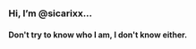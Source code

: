 ### Hi, I’m @sicarixx... 
#### Don't try to know who I am, I don't know either.

<!---
sicarixx/sicarixx is a ✨ special ✨ repository because its `README.md` (this file) appears on your GitHub profile.
You can click the Preview link to take a look at your changes.
--->
